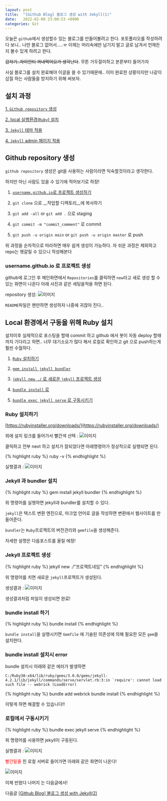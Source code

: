 ```yaml
---
layout: post
title:  "[Github Blog] 블로그 생성 with Jekyll(1)"
date:   2022-02-08 23:00:53 +0900
categories: Git
---
```

오늘은 `github`에서 생성할수 있는 블로그를 만들어볼려고 한다.
포토폴리오를 작성하려다 보니.. 나만 블로그 없어서.....ㅠ
이제는 머리속에만 남기지 말고 글로 남겨서 언제든지 볼수 있게 하려고 한다.


~~갑자기..자이언티 꺼내먹어요가 생각난다~~. 무튼 거두절미하고 본론부터 들어가자


사실 블로그를 설치 완료해야 이글을 쓸 수 있기때문에.. 이미 완료한 상황이지만
나같이 삽질 하는 사람들을 방지하기 위해 써보자.



## 설치 과정


[1. `Github repository` 생성](#github-repository-생성)

[2. local 실행환경(`Ruby`) 설치](#local-환경에서-구동을-위해-Ruby-설치)

[3. `Jekyll` 테마 적용](#Jekyll-theme)

[4. `Jekyll` admin 페이지 적용](#Jekyll-amdin)  



## Github repository 생성

`github repository` 생성은 git을 사용하는 사람이라면 익숙할것이라고 생각한다.


하지만 아닌 사람도 있을 수 있기에 적어보기로 하장!


  1) [`username.github.io`로 프로젝트 생성하기](#username.github.io-로-프로젝트-생성)


  2) `git clone` 으로 __작업할 디렉토리__에 복사하기


  3) `git add -all` or `git add .` 으로 staging


  4) `git commit -m "commit_comment"` 로 commit


  5) `git push -u origin main` or `git push -u origin master` 로 push


위 과정을 순차적으로 따라하면 매우 쉽게 생성이 가능하다. 자 쉬운 과정은 제외하고 
repo는 헷갈릴 수 있으니 작성해본다



### username.github.io 로 프로젝트 생성


github에 로그인 후 메인화면에서 `Repositories`를 클릭하면 `new`라고 새로 생성 할 수 있는 화면이 나온다 아래 사진과 같은 세팅을적용 하면 된다.


repository 생성:
![이미지](/assets/images/Inked_create_repository.jpg)


`README`파일은 왠만하면 생성하자 나중에 귀찮아 진다..


## Local 환경에서 구동을 위해 Ruby 설치


설치이후 실제적으로 포스팅을 할때 commit 하고  github 에서 봇이 자동 deploy 할때까지 기다리고 하면.. 너무 대기소요가 많다 해서 로컬로 확인하고 git 으로 push하는게 훨씬 수월하다.


  1) [`Ruby` 설치하기](#ruby-설치하기) 


  2) [`gem install jekyll bundler`](#jekyll-과-bundler-설치)


  3) [`jekyll new ./` 로 새로운 `jekyll` 프로젝트 생성](#jekyll-프로젝트-생성)


  4) [`bundle install` 로](#bundle-install-하기)


  5) [`bundle exec jekyll serve` 로 구동시키기](#로컬에서-구동시키기)


### Ruby 설치하기


[https://rubyinstaller.org/downloads/](https://rubyinstaller.org/downloads/)


위에 설치 링크를 들어가서 빨간색 선택 :
![이미지](/assets/images/install_ruby_for_window.jpg)


클릭하고 전부 next 하고 설치가 잘되었다면
아래명령어가 정상적으로 실행되면 된다.

{% highlight ruby %}
ruby -v
{% endhighlight %}


실행결과 :
![이미지](/assets/images/ruby_version_check.PNG)


### Jekyll 과 bundler 설치

{% highlight ruby %}
gem install jekyll bundler
{% endhighlight %}


위 명령어를 실행하면 jekyll과 bundler를 설치할 수 있다.


`jekyll`은 텍스트 변환 엔진으로, 마크업 언어로 글을 작성하면 변환에서 웹사이트를 만들어준다.


`bundler`는 `Ruby`프로젝트의 버전관리와 `gemfile`을 생성해준다.


자세한 설명은 다음포스트를 올릴 에정!


### Jekyll 프로젝트 생성

{% highlight ruby %}
jekyll new ./"프로젝트네임"
{% endhighlight %}

위 명령어를 치면 새로운 `jekyll`프로젝트가 생성된다.

생성결과 :
![이미지](/assets/images/newjekyll.PNG)

생성결과처럼 파일이 생성되면 완료!


### bundle install 하기

{% highlight ruby %}
bundle install
{% endhighlight %}

`bundle install`을 실행시키면 `Gemfile` 에 기술된
의존성에 의해 필요한 모든 `gem`을 설치한다.

### <span stlye="color:red;">bundle install 설치시 error</span>

bundle 설치시 아래와 같은 에러가 발생하면 


    C:/Ruby30-x64/lib/ruby/gems/3.0.0/gems/jekyll-4.2.1/lib/jekyll/commands/serve/servlet.rb:3:in `require': cannot load such file -- webrick (LoadError)


{% highlight ruby %}
bundle add webrick 
bundle install
{% endhighlight %}

이렇게 하면 해결할 수 있습니다!!     


### 로컬에서 구동시키기


{% highlight ruby %}
bundle exec jekyll serve 
{% endhighlight %}


위 명령어를 사용하면 jekyll이 구동된다.

실행결과 :
![이미지](/assets/images/jekyll_serve.PNG)


<span style="color:red;">빨간밑줄</span> 친 로컬 서버로 들어가면 아래와 같은 화면이 나온다!


![이미지](/assets/images/jekyll_serve_complete.jpg)


이제 반왔다 나머지 는 다음글에서!

다음글
[[Github Blog] 블로그 생성 with Jekyll(2)]()
